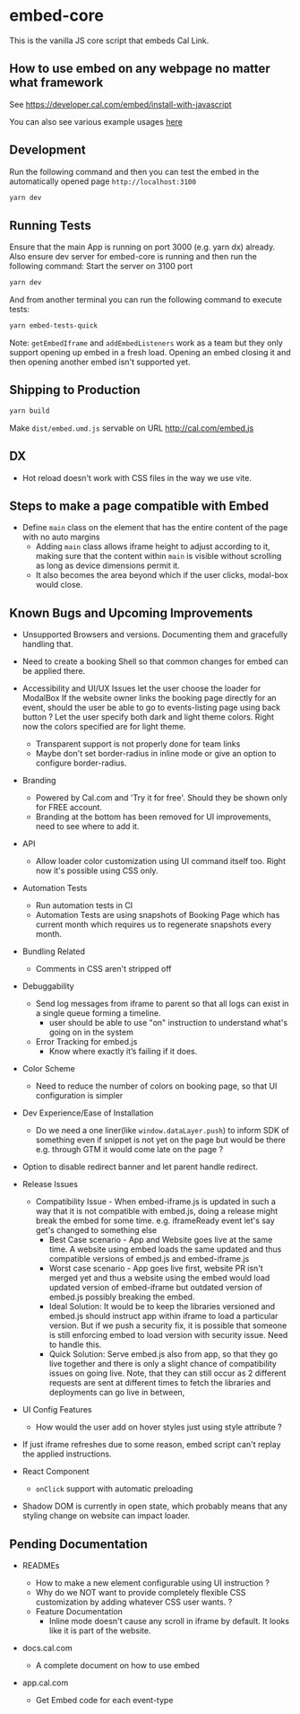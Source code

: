 # embed-core

This is the vanilla JS core script that embeds Cal Link.

## How to use embed on any webpage no matter what framework

See <https://developer.cal.com/embed/install-with-javascript>

You can also see various example usages [here](https://github.com/calcom/cal.com/blob/main/packages/embeds/embed-core/index.html)

## Development

Run the following command and then you can test the embed in the automatically opened page `http://localhost:3100`

```bash
yarn dev
```

## Running Tests

Ensure that the main App is running on port 3000 (e.g. yarn dx) already. Also ensure dev server for embed-core is running and then run the following command:
Start the server on 3100 port

```bash
yarn dev
```

And from another terminal you can run the following command to execute tests:

```bash
yarn embed-tests-quick
```

Note: `getEmbedIframe` and `addEmbedListeners` work as a team but they only support opening up embed in a fresh load. Opening an embed closing it and then opening another embed isn't supported yet. 

## Shipping to Production

```bash
yarn build
```

Make `dist/embed.umd.js` servable on URL <http://cal.com/embed.js>

## DX

- Hot reload doesn't work with CSS files in the way we use vite.

## Steps to make a page compatible with Embed

- Define `main` class on the element that has the entire content of the page with no auto margins
  - Adding `main` class allows iframe height to adjust according to it, making sure that the content within `main` is visible without scrolling as long as device dimensions permit it.
  - It also becomes the area beyond which if the user clicks, modal-box would close.

## Known Bugs and Upcoming Improvements

- Unsupported Browsers and versions. Documenting them and gracefully handling that.
- Need to create a booking Shell so that common changes for embed can be applied there.

- Accessibility and UI/UX Issues
  let the user choose the loader for ModalBox
  If the website owner links the booking page directly for an event, should the user be able to go to events-listing page using back button ?
  Let the user specify both dark and light theme colors. Right now the colors specified are for light theme.

  - Transparent support is not properly done for team links
  - Maybe don't set border-radius in inline mode or give an option to configure border-radius.

- Branding

  - Powered by Cal.com and 'Try it for free'. Should they be shown only for FREE account.
  - Branding at the bottom has been removed for UI improvements, need to see where to add it.

- API

  - Allow loader color customization using UI command itself too. Right now it's possible using CSS only.

- Automation Tests

  - Run automation tests in CI
  - Automation Tests are using snapshots of Booking Page which has current month which requires us to regenerate snapshots every month.

- Bundling Related

  - Comments in CSS aren't stripped off

- Debuggability

  - Send log messages from iframe to parent so that all logs can exist in a single queue forming a timeline.
    - user should be able to use "on" instruction to understand what's going on in the system
  - Error Tracking for embed.js
    - Know where exactly it’s failing if it does.

- Color Scheme

  - Need to reduce the number of colors on booking page, so that UI configuration is simpler

- Dev Experience/Ease of Installation

  - Do we need a one liner(like `window.dataLayer.push`) to inform SDK of something even if snippet is not yet on the page but would be there e.g. through GTM it would come late on the page ?

- Option to disable redirect banner and let parent handle redirect.

- Release Issues

  - Compatibility Issue - When embed-iframe.js is updated in such a way that it is not compatible with embed.js, doing a release might break the embed for some time. e.g. iframeReady event let's say get's changed to something else
    - Best Case scenario - App and Website goes live at the same time. A website using embed loads the same updated and thus compatible versions of embed.js and embed-iframe.js
    - Worst case scenario - App goes live first, website PR isn't merged yet and thus a website using the embed would load updated version of embed-iframe but outdated version of embed.js possibly breaking the embed.
    - Ideal Solution: It would be to keep the libraries versioned and embed.js should instruct app within iframe to load a particular version. But if we push a security fix, it is possible that someone is still enforcing embed to load version with security issue. Need to handle this.
    - Quick Solution: Serve embed.js also from app, so that they go live together and there is only a slight chance of compatibility issues on going live. Note, that they can still occur as 2 different requests are sent at different times to fetch the libraries and deployments can go live in between,

- UI Config Features

  - How would the user add on hover styles just using style attribute ?

- If just iframe refreshes due to some reason, embed script can't replay the applied instructions.

- React Component
  - `onClick` support with automatic preloading
- Shadow DOM is currently in open state, which probably means that any styling change on website can impact loader.

## Pending Documentation

- READMEs
  - How to make a new element configurable using UI instruction ?
  - Why do we NOT want to provide completely flexible CSS customization by adding whatever CSS user wants. ?
  - Feature Documentation
    - Inline mode doesn't cause any scroll in iframe by default. It looks like it is part of the website.
- docs.cal.com

  - A complete document on how to use embed

- app.cal.com
  - Get Embed code for each event-type
